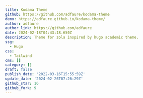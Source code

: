 ```yaml
---
title: Kodama Theme
github: https://github.com/adfaure/kodama-theme
demo: https://adfaure.github.io/kodama-theme/
author: adfaure
author_link: https://github.com/adfaure
date: 2024-02-18T04:43:18.650Z
description: Theme for zola inspired by hugo academic theme.
ssg:
  - Hugo
css:
  - Tailwind
cms: []
category: []
draft: false
publish_date: '2022-03-16T15:55:59Z'
update_date: '2024-02-26T07:26:29Z'
github_star: 16
github_fork: 9
---
```

